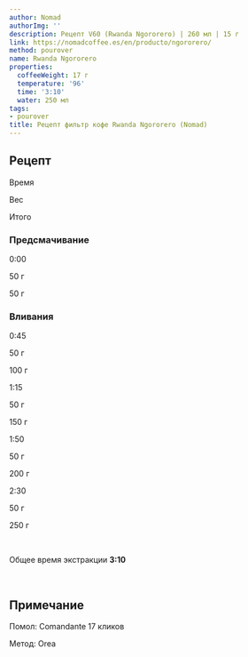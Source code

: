 ```yaml
---
author: Nomad
authorImg: ''
description: Рецепт V60 (Rwanda Ngororero) | 260 мл | 15 г
link: https://nomadcoffee.es/en/producto/ngororero/
method: pourover
name: Rwanda Ngororero
properties:
  coffeeWeight: 17 г
  temperature: '96'
  time: '3:10'
  water: 250 мл
tags:
- pourover
title: Рецепт фильтр кофе Rwanda Ngororero (Nomad)
---
```


## Рецепт


<div class="time-line">

Время

Вес

Итого

</div>

### Предсмачивание

<div class="time-line">

0:00

50 г

50 г

</div>


### Вливания

<div class="time-line">

0:45

50 г

100 г

</div>

<div class="time-line">

1:15

50 г

150 г

</div>

<div class="time-line">

1:50

50 г

200 г

</div>

<div class="time-line">

2:30

50 г

250 г

</div>

<br>

Общее время экстракции __3:10__

<br>
<div class="info-warm">

## Примечание

Помол: Comandante 17 кликов

Метод: Orea
</div>

